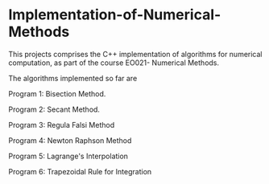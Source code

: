 # Implementation-of-Numerical-Methods
This projects comprises the C++ implementation of algorithms for numerical computation, as part of the course EO021- Numerical Methods.

The algorithms implemented so far are

Program 1: Bisection Method.

Program 2: Secant Method.

Program 3: Regula Falsi Method

Program 4: Newton Raphson Method

Program 5: Lagrange's Interpolation

Program 6: Trapezoidal Rule for Integration

